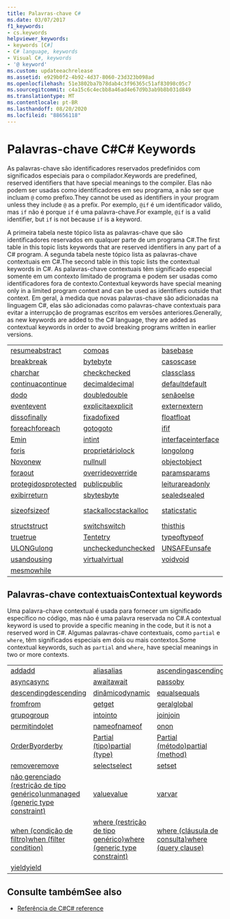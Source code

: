```yaml
---
title: Palavras-chave C#
ms.date: 03/07/2017
f1_keywords:
- cs.keywords
helpviewer_keywords:
- keywords [C#]
- C# language, keywords
- Visual C#, keywords
- '@ keyword'
ms.custom: updateeachrelease
ms.assetid: e929b0f2-4b92-4d37-8060-23d323b098ad
ms.openlocfilehash: 51e3802ba7b78dab4c3f96365c51af83098c05c7
ms.sourcegitcommit: c4a15c6c4ecbb8a46ad4e67d9b3ab9b8b031d849
ms.translationtype: MT
ms.contentlocale: pt-BR
ms.lasthandoff: 08/20/2020
ms.locfileid: "88656118"
---
```

# <a name="c-keywords"></a><span data-ttu-id="64a97-102">Palavras-chave C#</span><span class="sxs-lookup"><span data-stu-id="64a97-102">C# Keywords</span></span>

<span data-ttu-id="64a97-103">As palavras-chave são identificadores reservados predefinidos com significados especiais para o compilador.</span><span class="sxs-lookup"><span data-stu-id="64a97-103">Keywords are predefined, reserved identifiers that have special meanings to the compiler.</span></span> <span data-ttu-id="64a97-104">Elas não podem ser usadas como identificadores em seu programa, a não ser que incluam `@` como prefixo.</span><span class="sxs-lookup"><span data-stu-id="64a97-104">They cannot be used as identifiers in your program unless they include `@` as a prefix.</span></span> <span data-ttu-id="64a97-105">Por exemplo, `@if` é um identificador válido, mas `if` não é porque `if` é uma palavra-chave.</span><span class="sxs-lookup"><span data-stu-id="64a97-105">For example, `@if` is a valid identifier, but `if` is not because `if` is a keyword.</span></span>  
  
 <span data-ttu-id="64a97-106">A primeira tabela neste tópico lista as palavras-chave que são identificadores reservados em qualquer parte de um programa C#.</span><span class="sxs-lookup"><span data-stu-id="64a97-106">The first table in this topic lists keywords that are reserved identifiers in any part of a C# program.</span></span> <span data-ttu-id="64a97-107">A segunda tabela neste tópico lista as palavras-chave contextuais em C#.</span><span class="sxs-lookup"><span data-stu-id="64a97-107">The second table in this topic lists the contextual keywords in C#.</span></span> <span data-ttu-id="64a97-108">As palavras-chave contextuais têm significado especial somente em um contexto limitado de programa e podem ser usadas como identificadores fora de contexto.</span><span class="sxs-lookup"><span data-stu-id="64a97-108">Contextual keywords have special meaning only in a limited program context and can be used as identifiers outside that context.</span></span> <span data-ttu-id="64a97-109">Em geral, à medida que novas palavras-chave são adicionadas na linguagem C#, elas são adicionadas como palavras-chave contextuais para evitar a interrupção de programas escritos em versões anteriores.</span><span class="sxs-lookup"><span data-stu-id="64a97-109">Generally, as new keywords are added to the C# language, they are added as contextual keywords in order to avoid breaking programs written in earlier versions.</span></span>  
  
|||||  
|---|---|---|---|  
|[<span data-ttu-id="64a97-110">resume</span><span class="sxs-lookup"><span data-stu-id="64a97-110">abstract</span></span>](abstract.md)|[<span data-ttu-id="64a97-111">como</span><span class="sxs-lookup"><span data-stu-id="64a97-111">as</span></span>](../operators/type-testing-and-cast.md#as-operator)|[<span data-ttu-id="64a97-112">base</span><span class="sxs-lookup"><span data-stu-id="64a97-112">base</span></span>](base.md)|[<span data-ttu-id="64a97-113">bool</span><span class="sxs-lookup"><span data-stu-id="64a97-113">bool</span></span>](../builtin-types/bool.md)|  
|[<span data-ttu-id="64a97-114">break</span><span class="sxs-lookup"><span data-stu-id="64a97-114">break</span></span>](break.md)|[<span data-ttu-id="64a97-115">byte</span><span class="sxs-lookup"><span data-stu-id="64a97-115">byte</span></span>](../builtin-types/integral-numeric-types.md)|[<span data-ttu-id="64a97-116">casos</span><span class="sxs-lookup"><span data-stu-id="64a97-116">case</span></span>](switch.md)|[<span data-ttu-id="64a97-117">catch</span><span class="sxs-lookup"><span data-stu-id="64a97-117">catch</span></span>](try-catch.md)|  
|[<span data-ttu-id="64a97-118">char</span><span class="sxs-lookup"><span data-stu-id="64a97-118">char</span></span>](../builtin-types/char.md)|[<span data-ttu-id="64a97-119">check</span><span class="sxs-lookup"><span data-stu-id="64a97-119">checked</span></span>](checked.md)|[<span data-ttu-id="64a97-120">class</span><span class="sxs-lookup"><span data-stu-id="64a97-120">class</span></span>](class.md)|[<span data-ttu-id="64a97-121">const</span><span class="sxs-lookup"><span data-stu-id="64a97-121">const</span></span>](const.md)|  
|[<span data-ttu-id="64a97-122">continua</span><span class="sxs-lookup"><span data-stu-id="64a97-122">continue</span></span>](continue.md)|[<span data-ttu-id="64a97-123">decimal</span><span class="sxs-lookup"><span data-stu-id="64a97-123">decimal</span></span>](../builtin-types/floating-point-numeric-types.md)|[<span data-ttu-id="64a97-124">default</span><span class="sxs-lookup"><span data-stu-id="64a97-124">default</span></span>](default.md)|[<span data-ttu-id="64a97-125">delegate</span><span class="sxs-lookup"><span data-stu-id="64a97-125">delegate</span></span>](../builtin-types/reference-types.md)|  
|[<span data-ttu-id="64a97-126">do</span><span class="sxs-lookup"><span data-stu-id="64a97-126">do</span></span>](do.md)|[<span data-ttu-id="64a97-127">double</span><span class="sxs-lookup"><span data-stu-id="64a97-127">double</span></span>](../builtin-types/floating-point-numeric-types.md)|[<span data-ttu-id="64a97-128">senão</span><span class="sxs-lookup"><span data-stu-id="64a97-128">else</span></span>](if-else.md)|[<span data-ttu-id="64a97-129">enumera</span><span class="sxs-lookup"><span data-stu-id="64a97-129">enum</span></span>](../builtin-types/enum.md)|  
|[<span data-ttu-id="64a97-130">event</span><span class="sxs-lookup"><span data-stu-id="64a97-130">event</span></span>](event.md)|[<span data-ttu-id="64a97-131">explicita</span><span class="sxs-lookup"><span data-stu-id="64a97-131">explicit</span></span>](../operators/user-defined-conversion-operators.md)|[<span data-ttu-id="64a97-132">extern</span><span class="sxs-lookup"><span data-stu-id="64a97-132">extern</span></span>](extern.md)|[<span data-ttu-id="64a97-133">false</span><span class="sxs-lookup"><span data-stu-id="64a97-133">false</span></span>](../builtin-types/bool.md)|  
|[<span data-ttu-id="64a97-134">disso</span><span class="sxs-lookup"><span data-stu-id="64a97-134">finally</span></span>](try-finally.md)|[<span data-ttu-id="64a97-135">fixado</span><span class="sxs-lookup"><span data-stu-id="64a97-135">fixed</span></span>](fixed-statement.md)|[<span data-ttu-id="64a97-136">float</span><span class="sxs-lookup"><span data-stu-id="64a97-136">float</span></span>](../builtin-types/floating-point-numeric-types.md)|[<span data-ttu-id="64a97-137">for</span><span class="sxs-lookup"><span data-stu-id="64a97-137">for</span></span>](for.md)|  
|[<span data-ttu-id="64a97-138">foreach</span><span class="sxs-lookup"><span data-stu-id="64a97-138">foreach</span></span>](foreach-in.md)|[<span data-ttu-id="64a97-139">goto</span><span class="sxs-lookup"><span data-stu-id="64a97-139">goto</span></span>](goto.md)|[<span data-ttu-id="64a97-140">if</span><span class="sxs-lookup"><span data-stu-id="64a97-140">if</span></span>](if-else.md)|[<span data-ttu-id="64a97-141">localiza</span><span class="sxs-lookup"><span data-stu-id="64a97-141">implicit</span></span>](../operators/user-defined-conversion-operators.md)|  
|[<span data-ttu-id="64a97-142">Em</span><span class="sxs-lookup"><span data-stu-id="64a97-142">in</span></span>](in.md)|[<span data-ttu-id="64a97-143">int</span><span class="sxs-lookup"><span data-stu-id="64a97-143">int</span></span>](../builtin-types/integral-numeric-types.md)|[<span data-ttu-id="64a97-144">interface</span><span class="sxs-lookup"><span data-stu-id="64a97-144">interface</span></span>](interface.md)|[<span data-ttu-id="64a97-145">interno</span><span class="sxs-lookup"><span data-stu-id="64a97-145">internal</span></span>](internal.md)|
|[<span data-ttu-id="64a97-146">for</span><span class="sxs-lookup"><span data-stu-id="64a97-146">is</span></span>](is.md)|[<span data-ttu-id="64a97-147">proprietário</span><span class="sxs-lookup"><span data-stu-id="64a97-147">lock</span></span>](lock-statement.md)|[<span data-ttu-id="64a97-148">longo</span><span class="sxs-lookup"><span data-stu-id="64a97-148">long</span></span>](../builtin-types/integral-numeric-types.md)|[<span data-ttu-id="64a97-149">namespace</span><span class="sxs-lookup"><span data-stu-id="64a97-149">namespace</span></span>](namespace.md)|
|[<span data-ttu-id="64a97-150">Novo</span><span class="sxs-lookup"><span data-stu-id="64a97-150">new</span></span>](../operators/new-operator.md)|[<span data-ttu-id="64a97-151">null</span><span class="sxs-lookup"><span data-stu-id="64a97-151">null</span></span>](null.md)|[<span data-ttu-id="64a97-152">object</span><span class="sxs-lookup"><span data-stu-id="64a97-152">object</span></span>](../builtin-types/reference-types.md)|[<span data-ttu-id="64a97-153">operator</span><span class="sxs-lookup"><span data-stu-id="64a97-153">operator</span></span>](../operators/operator-overloading.md)|
|[<span data-ttu-id="64a97-154">fora</span><span class="sxs-lookup"><span data-stu-id="64a97-154">out</span></span>](out.md)|[<span data-ttu-id="64a97-155">override</span><span class="sxs-lookup"><span data-stu-id="64a97-155">override</span></span>](override.md)|[<span data-ttu-id="64a97-156">params</span><span class="sxs-lookup"><span data-stu-id="64a97-156">params</span></span>](params.md)|[<span data-ttu-id="64a97-157">pessoal</span><span class="sxs-lookup"><span data-stu-id="64a97-157">private</span></span>](private.md)|
|[<span data-ttu-id="64a97-158">protegidos</span><span class="sxs-lookup"><span data-stu-id="64a97-158">protected</span></span>](protected.md)|[<span data-ttu-id="64a97-159">public</span><span class="sxs-lookup"><span data-stu-id="64a97-159">public</span></span>](public.md)|[<span data-ttu-id="64a97-160">leitura</span><span class="sxs-lookup"><span data-stu-id="64a97-160">readonly</span></span>](readonly.md)|[<span data-ttu-id="64a97-161">referência</span><span class="sxs-lookup"><span data-stu-id="64a97-161">ref</span></span>](ref.md)|
|[<span data-ttu-id="64a97-162">exibir</span><span class="sxs-lookup"><span data-stu-id="64a97-162">return</span></span>](return.md)|[<span data-ttu-id="64a97-163">sbyte</span><span class="sxs-lookup"><span data-stu-id="64a97-163">sbyte</span></span>](../builtin-types/integral-numeric-types.md)|[<span data-ttu-id="64a97-164">sealed</span><span class="sxs-lookup"><span data-stu-id="64a97-164">sealed</span></span>](sealed.md)|[<span data-ttu-id="64a97-165">short</span><span class="sxs-lookup"><span data-stu-id="64a97-165">short</span></span>](../builtin-types/integral-numeric-types.md)||
[<span data-ttu-id="64a97-166">sizeof</span><span class="sxs-lookup"><span data-stu-id="64a97-166">sizeof</span></span>](../operators/sizeof.md)|[<span data-ttu-id="64a97-167">stackalloc</span><span class="sxs-lookup"><span data-stu-id="64a97-167">stackalloc</span></span>](../operators/stackalloc.md)|[<span data-ttu-id="64a97-168">static</span><span class="sxs-lookup"><span data-stu-id="64a97-168">static</span></span>](static.md)|[<span data-ttu-id="64a97-169">cadeia de caracteres</span><span class="sxs-lookup"><span data-stu-id="64a97-169">string</span></span>](../builtin-types/reference-types.md)|
|[<span data-ttu-id="64a97-170">struct</span><span class="sxs-lookup"><span data-stu-id="64a97-170">struct</span></span>](../builtin-types/struct.md)|[<span data-ttu-id="64a97-171">switch</span><span class="sxs-lookup"><span data-stu-id="64a97-171">switch</span></span>](switch.md)|[<span data-ttu-id="64a97-172">this</span><span class="sxs-lookup"><span data-stu-id="64a97-172">this</span></span>](this.md)|[<span data-ttu-id="64a97-173">throw</span><span class="sxs-lookup"><span data-stu-id="64a97-173">throw</span></span>](throw.md)|
|[<span data-ttu-id="64a97-174">true</span><span class="sxs-lookup"><span data-stu-id="64a97-174">true</span></span>](../builtin-types/bool.md)|[<span data-ttu-id="64a97-175">Tente</span><span class="sxs-lookup"><span data-stu-id="64a97-175">try</span></span>](try-catch.md)|[<span data-ttu-id="64a97-176">typeof</span><span class="sxs-lookup"><span data-stu-id="64a97-176">typeof</span></span>](../operators/type-testing-and-cast.md#typeof-operator)|[<span data-ttu-id="64a97-177">uint</span><span class="sxs-lookup"><span data-stu-id="64a97-177">uint</span></span>](../builtin-types/integral-numeric-types.md)|
|[<span data-ttu-id="64a97-178">ULONG</span><span class="sxs-lookup"><span data-stu-id="64a97-178">ulong</span></span>](../builtin-types/integral-numeric-types.md)|[<span data-ttu-id="64a97-179">unchecked</span><span class="sxs-lookup"><span data-stu-id="64a97-179">unchecked</span></span>](unchecked.md)|[<span data-ttu-id="64a97-180">UNSAFE</span><span class="sxs-lookup"><span data-stu-id="64a97-180">unsafe</span></span>](unsafe.md)|[<span data-ttu-id="64a97-181">ushort</span><span class="sxs-lookup"><span data-stu-id="64a97-181">ushort</span></span>](../builtin-types/integral-numeric-types.md)|
|[<span data-ttu-id="64a97-182">usando</span><span class="sxs-lookup"><span data-stu-id="64a97-182">using</span></span>](using.md)|[<span data-ttu-id="64a97-183">virtual</span><span class="sxs-lookup"><span data-stu-id="64a97-183">virtual</span></span>](virtual.md)|[<span data-ttu-id="64a97-184">void</span><span class="sxs-lookup"><span data-stu-id="64a97-184">void</span></span>](../builtin-types/void.md)|[<span data-ttu-id="64a97-185">volatile</span><span class="sxs-lookup"><span data-stu-id="64a97-185">volatile</span></span>](volatile.md)|
|[<span data-ttu-id="64a97-186">mesmo</span><span class="sxs-lookup"><span data-stu-id="64a97-186">while</span></span>](while.md)|

## <a name="contextual-keywords"></a><span data-ttu-id="64a97-187">Palavras-chave contextuais</span><span class="sxs-lookup"><span data-stu-id="64a97-187">Contextual keywords</span></span>

 <span data-ttu-id="64a97-188">Uma palavra-chave contextual é usada para fornecer um significado específico no código, mas não é uma palavra reservada no C#.</span><span class="sxs-lookup"><span data-stu-id="64a97-188">A contextual keyword is used to provide a specific meaning in the code, but it is not a reserved word in C#.</span></span> <span data-ttu-id="64a97-189">Algumas palavras-chave contextuais, como `partial` e `where`, têm significados especiais em dois ou mais contextos.</span><span class="sxs-lookup"><span data-stu-id="64a97-189">Some contextual keywords, such as `partial` and `where`, have special meanings in two or more contexts.</span></span>  
  
||||  
|---|---|---|  
|[<span data-ttu-id="64a97-190">add</span><span class="sxs-lookup"><span data-stu-id="64a97-190">add</span></span>](add.md)|[<span data-ttu-id="64a97-191">alias</span><span class="sxs-lookup"><span data-stu-id="64a97-191">alias</span></span>](extern-alias.md)|[<span data-ttu-id="64a97-192">ascending</span><span class="sxs-lookup"><span data-stu-id="64a97-192">ascending</span></span>](ascending.md)|
|[<span data-ttu-id="64a97-193">async</span><span class="sxs-lookup"><span data-stu-id="64a97-193">async</span></span>](async.md)|[<span data-ttu-id="64a97-194">await</span><span class="sxs-lookup"><span data-stu-id="64a97-194">await</span></span>](../operators/await.md)|[<span data-ttu-id="64a97-195">passo</span><span class="sxs-lookup"><span data-stu-id="64a97-195">by</span></span>](by.md)|
|[<span data-ttu-id="64a97-196">descending</span><span class="sxs-lookup"><span data-stu-id="64a97-196">descending</span></span>](descending.md)|[<span data-ttu-id="64a97-197">dinâmico</span><span class="sxs-lookup"><span data-stu-id="64a97-197">dynamic</span></span>](../builtin-types/reference-types.md)|[<span data-ttu-id="64a97-198">equals</span><span class="sxs-lookup"><span data-stu-id="64a97-198">equals</span></span>](equals.md)|
|[<span data-ttu-id="64a97-199">from</span><span class="sxs-lookup"><span data-stu-id="64a97-199">from</span></span>](from-clause.md)|[<span data-ttu-id="64a97-200">get</span><span class="sxs-lookup"><span data-stu-id="64a97-200">get</span></span>](get.md)|[<span data-ttu-id="64a97-201">geral</span><span class="sxs-lookup"><span data-stu-id="64a97-201">global</span></span>](../operators/namespace-alias-qualifier.md)|
|[<span data-ttu-id="64a97-202">grupo</span><span class="sxs-lookup"><span data-stu-id="64a97-202">group</span></span>](group-clause.md)|[<span data-ttu-id="64a97-203">into</span><span class="sxs-lookup"><span data-stu-id="64a97-203">into</span></span>](into.md)|[<span data-ttu-id="64a97-204">join</span><span class="sxs-lookup"><span data-stu-id="64a97-204">join</span></span>](join-clause.md)|
|[<span data-ttu-id="64a97-205">permitindo</span><span class="sxs-lookup"><span data-stu-id="64a97-205">let</span></span>](let-clause.md)|[<span data-ttu-id="64a97-206">nameof</span><span class="sxs-lookup"><span data-stu-id="64a97-206">nameof</span></span>](../operators/nameof.md)|[<span data-ttu-id="64a97-207">on</span><span class="sxs-lookup"><span data-stu-id="64a97-207">on</span></span>](on.md)|
|[<span data-ttu-id="64a97-208">OrderBy</span><span class="sxs-lookup"><span data-stu-id="64a97-208">orderby</span></span>](orderby-clause.md)|[<span data-ttu-id="64a97-209">Partial (tipo)</span><span class="sxs-lookup"><span data-stu-id="64a97-209">partial (type)</span></span>](partial-type.md)|[<span data-ttu-id="64a97-210">Partial (método)</span><span class="sxs-lookup"><span data-stu-id="64a97-210">partial (method)</span></span>](partial-method.md)|
|[<span data-ttu-id="64a97-211">remove</span><span class="sxs-lookup"><span data-stu-id="64a97-211">remove</span></span>](remove.md)|[<span data-ttu-id="64a97-212">select</span><span class="sxs-lookup"><span data-stu-id="64a97-212">select</span></span>](select-clause.md)|[<span data-ttu-id="64a97-213">set</span><span class="sxs-lookup"><span data-stu-id="64a97-213">set</span></span>](set.md)|
|[<span data-ttu-id="64a97-214">não gerenciado (restrição de tipo genérico)</span><span class="sxs-lookup"><span data-stu-id="64a97-214">unmanaged (generic type constraint)</span></span>](where-generic-type-constraint.md)|[<span data-ttu-id="64a97-215">value</span><span class="sxs-lookup"><span data-stu-id="64a97-215">value</span></span>](value.md)|[<span data-ttu-id="64a97-216">var</span><span class="sxs-lookup"><span data-stu-id="64a97-216">var</span></span>](var.md)|
|[<span data-ttu-id="64a97-217">when (condição de filtro)</span><span class="sxs-lookup"><span data-stu-id="64a97-217">when (filter condition)</span></span>](when.md)|[<span data-ttu-id="64a97-218">where (restrição de tipo genérico)</span><span class="sxs-lookup"><span data-stu-id="64a97-218">where (generic type constraint)</span></span>](where-generic-type-constraint.md)|[<span data-ttu-id="64a97-219">where (cláusula de consulta)</span><span class="sxs-lookup"><span data-stu-id="64a97-219">where (query clause)</span></span>](where-clause.md)|
|[<span data-ttu-id="64a97-220">yield</span><span class="sxs-lookup"><span data-stu-id="64a97-220">yield</span></span>](yield.md)| | |
  
## <a name="see-also"></a><span data-ttu-id="64a97-221">Consulte também</span><span class="sxs-lookup"><span data-stu-id="64a97-221">See also</span></span>

- [<span data-ttu-id="64a97-222">Referência de C#</span><span class="sxs-lookup"><span data-stu-id="64a97-222">C# reference</span></span>](../index.md)
